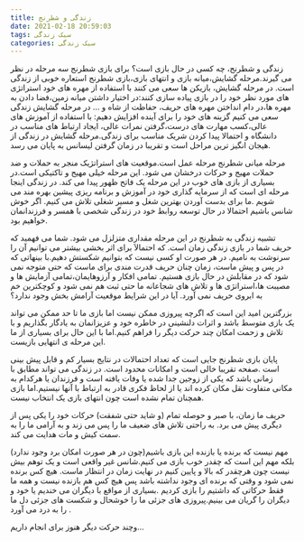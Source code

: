 ```yaml
---
title: زندگی و شطرنج
date: 2021-02-18 20:59:03
tags: سبک زندگی
categories: سبک زندگی
---
```

زندگی و شطرنج، چه کسی در حال بازی است؟
برای بازی شطرنج سه مرحله در نظر می گیرند.مرحله گشایش،میانه بازی و انتهای بازی،بازی شطرنج استعاره خوبی از زندگی است.
در مرحله گشایش، بازیکن ها سعی می کنند با استفاده از مهره های خود استراتژی های مورد نظر خود را در بازی پیاده سازی کنند:در اختیار داشتن میانه زمین،فضا دادن به مهره ها،در دام انداختن مهره های حریف، حفاظت از شاه و ...
در مرحله گشایش زندگی سعی می کنیم گزینه های خود را برای آینده افزایش دهیم: با استفاده از آموزش های عالی،کسب مهارت های درست،گرفتن نمرات عالی، ایجاد ارتباط های مناسب در دانشگاه و احتمالا پیدا کردن شریک مناسب برای زندگی.مرحله گشایش در زندگی از هیجان انگیز ترین مراحل است و تقریبا در زمان گرفتن لیسانس به پایان می رسد.

مرحله میانی شطرنج مرحله عمل است.موقعیت های استراتژیک منجر به حملات و ضد حملات مهیج و حرکات درخشان می شود. این مرحله خیلی مهیج و تاکتیکی است.در بسیاری از بازی های خوب در این مرحله یک فاتح ظهور پیدا می کند. در زندگی اینجا مرحله ای است که از سرمایه گذاری خود در آموزش و برنامه ریزی پیشین بهره مند می شویم .ما برای بدست آوردن بهترین شغل و مسیر شغلی تلاش می کنیم. اگر خوش شانس باشیم احتمالا در حال توسعه روابط خود در زندگی شخصی با همسر و فرزندانمان خواهیم بود.

تشبیه زندگی به شطرنج در این مرحله مقداری متزلزل می شود.
شما می فهمید که حریف شما در بازی زندگی زمان است. که احتمالاَ برای اثر بخشی بیشتر می توانیم آن را سرنوشت به نامیم.
در هر صورت او کسی نیست که بتوانیم شکستش دهیم.با بینهاتی که در پس و پیش ماست، زمان چنان حریف قدرت مندی برای ماست که حتی متوجه نمی شود که در مقابلش در حال بازی هستیم.
تمامی افکار و آرزوهایمان،تمامی آزمایش ها و مصیبت ها،استراتژی ها و تلاش های شجاعانه ما حتی ثبت هم نمی شود و کوچکترین خم به ابروی حریف نمی آورد.
آیا در این شرایط موقعیت آرامش بخش وجود ندارد؟

بزرگترین امید این است که اگرچه پیروزی ممکن نیست اما بازی ما تا حد ممکن می تواند یک بازی متوسط باشد و اثرات دلنشینی در خاطره خود و عزیزانمان به یادگار بگذاریم و با تلاش و زحمت امکان چند حرکت دیگر را فراهم کنیم.اما با این حال برای بسیاری از ما این مرحله ی انتهایی بازیست.

پایان بازی شطرنج جایی است که تعداد احتمالات در نتایج بسیار کم و قابل پیش بینی است .صفحه تقریبا خالی است و امکانات محدود است. در زندگی می تواند مطابق با زمانی باشد که یکی از زوجین جدا شده یا وفات یافته است و فرزندان یا هرکدام به مکانی متفاوت نقل مکان کرده اند یا از لحاظ فکری  قادر به ارتباط با آنها نیستیم.اما بازی همچنان تمام نشده است چون انتهای بازی یک انتخاب نیست.

حریف ما زمان، با صبر و  حوصله تمام (و شاید حتی شفقت) حرکات خود را یکی پس از دیگری پیش می برد. به راحتی تلاش های ضعیف ما را پس می زند و به آرامی ما را به سمت کیش و مات هدایت می کند.

مهم نیست که برنده یا بازنده این بازی باشیم(چون در هر صورت امکان برد وجود ندارد) بلکه مهم این است که چقدر خوب بازی می کنیم.شانس غیر واقعی است و یک توهم بیش نیست چون هرچقدر که بالا و پایین کنیم در نهایت زمان در انتظار ماست.
هیچ کس برنده نمی شود و وقتی که برنده ای وجود نداشته باشد پس هیچ کس هم بازنده نیست و همه ما فقط حرکاتی که داشتیم را بازی کردیم .بسیاری از مواقع با دیگران می خندیم یا خود و دیگران را گریان می بینیم.پیروزی های جزئی ما را خوشحال و شکست های جزئی دل ما را به درد می آورد .

وچند حرکت دیگر هنوز برای انجام داریم...